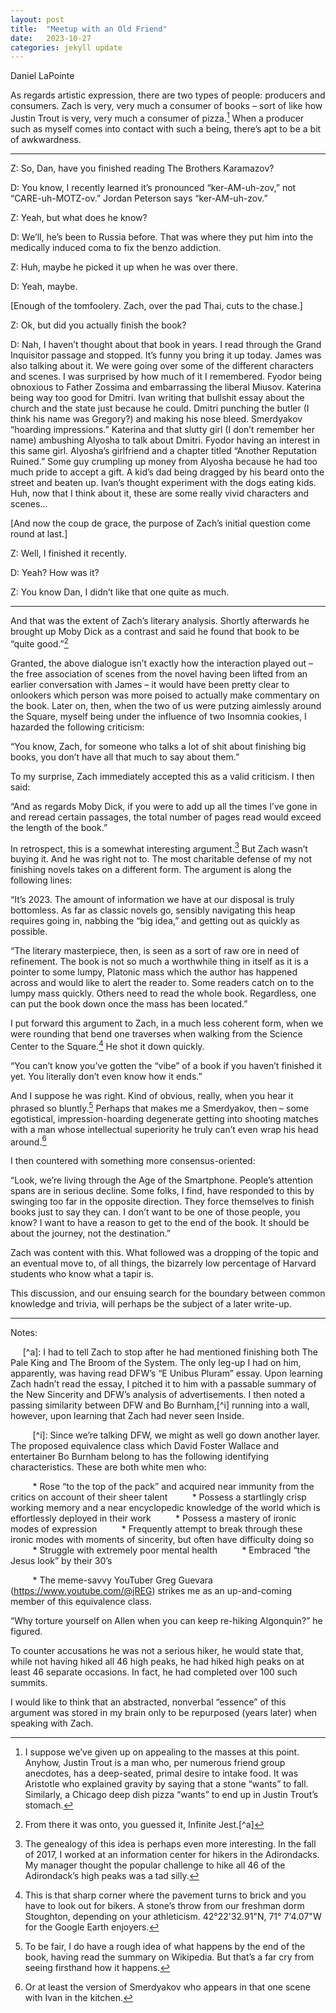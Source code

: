 ```yaml
---
layout: post
title:  "Meetup with an Old Friend"
date:   2023-10-27
categories: jekyll update
---
```


Daniel LaPointe

As regards artistic expression, there are two types of people: producers and consumers. Zach is very, very much a consumer of books – sort of like how Justin Trout is very, very much a consumer of pizza.[^1] When a producer such as myself comes into contact with such a being, there’s apt to be a bit of awkwardness.

---


Z: So, Dan, have you finished reading The Brothers Karamazov?

D: You know, I recently learned it’s pronounced “ker-AM-uh-zov,” not “CARE-uh-MOTZ-ov.” Jordan Peterson says “ker-AM-uh-zov.”

Z: Yeah, but what does he know?

D: We’ll, he’s been to Russia before. That was where they put him into the medically induced coma to fix the benzo addiction.

Z: Huh, maybe he picked it up when he was over there.

D: Yeah, maybe.

[Enough of the tomfoolery. Zach, over the pad Thai, cuts to the chase.]

Z: Ok, but did you actually finish the book?

D: Nah, I haven’t thought about that book in years. I read through the Grand Inquisitor passage and stopped. It’s funny you bring it up today. James was also talking about it. We were going over some of the different characters and scenes. I was surprised by how much of it I remembered. Fyodor being obnoxious to Father Zossima and embarrassing the liberal Miusov. Katerina being way too good for Dmitri. Ivan writing that bullshit essay about the church and the state just because he could. Dmitri punching the butler (I think his name was Gregory?) and making his nose bleed. Smerdyakov “hoarding impressions.” Katerina and that slutty girl (I don’t remember her name) ambushing Alyosha to talk about Dmitri. Fyodor having an interest in this same girl. Alyosha’s girlfriend and a chapter titled “Another Reputation Ruined.” Some guy crumpling up money from Alyosha because he had too much pride to accept a gift. A kid’s dad being dragged by his beard onto the street and beaten up. Ivan’s thought experiment with the dogs eating kids. Huh, now that I think about it, these are some really vivid characters and scenes…

[And now the coup de grace, the purpose of Zach’s initial question come round at last.]

Z: Well, I finished it recently.

D: Yeah? How was it?

Z: You know Dan, I didn’t like that one quite as much.

---

And that was the extent of Zach’s literary analysis. Shortly afterwards he brought up Moby Dick as a contrast and said he found that book to be “quite good.”[^2]

Granted, the above dialogue isn’t exactly how the interaction played out – the free association of scenes from the novel having been lifted from an earlier conversation with James – it would have been pretty clear to onlookers which person was more poised to actually make commentary on the book. Later on, then, when the two of us were putzing aimlessly around the Square, myself being under the influence of two Insomnia cookies, I hazarded the following criticism:

“You know, Zach, for someone who talks a lot of shit about finishing big books, you don’t have all that much to say about them.”

To my surprise, Zach immediately accepted this as a valid criticism. I then said:

“And as regards Moby Dick, if you were to add up all the times I’ve gone in and reread certain passages, the total number of pages read would exceed the length of the book.”

In retrospect, this is a somewhat interesting argument.[^3]  But Zach wasn’t buying it. And he was right not to. The most charitable defense of my not finishing novels takes on a different form. The argument is along the following lines:

“It’s 2023. The amount of information we have at our disposal is truly bottomless. As far as classic novels go, sensibly navigating this heap requires going in, nabbing the “big idea,” and getting out as quickly as possible.

“The literary masterpiece, then, is seen as a sort of raw ore in need of refinement. The book is not so much a worthwhile thing in itself as it is a pointer to some lumpy, Platonic mass which the author has happened across and would like to alert the reader to. Some readers catch on to the lumpy mass quickly. Others need to read the whole book. Regardless, one can put the book down once the mass has been located.”

I put forward this argument to Zach, in a much less coherent form, when we were rounding that bend one traverses when walking from the Science Center to the Square.[^4] He shot it down quickly.

“You can’t know you’ve gotten the “vibe” of a book if you haven’t finished it yet. You literally don’t even know how it ends.”

And I suppose he was right. Kind of obvious, really, when you hear it phrased so bluntly.[^5] Perhaps that makes me a Smerdyakov, then – some egotistical, impression-hoarding degenerate getting into shooting matches with a man whose intellectual superiority he truly can’t even wrap his head around.[^6]

I then countered with something more consensus-oriented:

“Look, we’re living through the Age of the Smartphone. People’s attention spans are in serious decline. Some folks, I find, have responded to this by swinging too far in the opposite direction. They force themselves to finish books just to say they can. I don’t want to be one of those people, you know? I want to have a reason to get to the end of the book. It should be about the journey, not the destination.”

Zach was content with this. What followed was a dropping of the topic and an eventual move to, of all things, the bizarrely low percentage of Harvard students who know what a tapir is.

This discussion, and our ensuing search for the boundary between common knowledge and trivia, will perhaps be the subject of a later write-up.

---


Notes:

[^1]: I suppose we’ve given up on appealing to the masses at this point. Anyhow, Justin Trout is a man who, per numerous friend group anecdotes, has a deep-seated, primal desire to intake food. It was Aristotle who explained gravity by saying that a stone “wants” to fall. Similarly, a Chicago deep dish pizza “wants” to end up in Justin Trout’s stomach.

[^2]: From there it was onto, you guessed it, Infinite Jest.[^a]

&nbsp;&nbsp;&nbsp;&nbsp; [^a]: I had to tell Zach to stop after he had mentioned finishing both The Pale King and The Broom of the System. The only leg-up I had on him, apparently, was having read DFW’s “E Unibus Pluram” essay. Upon learning Zach hadn’t read the essay, I pitched it to him with a passable summary of the New Sincerity and DFW’s analysis of advertisements. I then noted a passing similarity between DFW and Bo Burnham,[^i] running into a wall, however, upon learning that Zach had never seen Inside.

&nbsp;&nbsp;&nbsp;&nbsp;&nbsp;&nbsp;&nbsp;&nbsp; [^i]: Since we’re talking DFW, we might as well go down another layer. The proposed equivalence class which David Foster Wallace and entertainer Bo Burnham belong to has the following identifying characteristics. These are both white men who:

&nbsp;&nbsp;&nbsp;&nbsp;&nbsp;&nbsp;&nbsp;&nbsp; * Rose “to the top of the pack” and acquired near immunity from the critics on account of their sheer talent
&nbsp;&nbsp;&nbsp;&nbsp;&nbsp;&nbsp;&nbsp;&nbsp; * Possess a startlingly crisp working memory and a near encyclopedic knowledge of the world which is effortlessly deployed in their work
&nbsp;&nbsp;&nbsp;&nbsp;&nbsp;&nbsp;&nbsp;&nbsp; * Possess a mastery of ironic modes of expression
&nbsp;&nbsp;&nbsp;&nbsp;&nbsp;&nbsp;&nbsp;&nbsp; * Frequently attempt to break through these ironic modes with moments of sincerity, but often have difficulty doing so
&nbsp;&nbsp;&nbsp;&nbsp;&nbsp;&nbsp;&nbsp;&nbsp; * Struggle with extremely poor mental health
&nbsp;&nbsp;&nbsp;&nbsp;&nbsp;&nbsp;&nbsp;&nbsp; * Embraced “the Jesus look” by their 30’s

&nbsp;&nbsp;&nbsp;&nbsp;&nbsp;&nbsp;&nbsp;&nbsp; * The meme-savvy YouTuber Greg Guevara (https://www.youtube.com/@jREG) strikes me as an up-and-coming member of this equivalence class.

[^3]: The genealogy of this idea is perhaps even more interesting. In the fall of 2017, I worked at an information center for hikers in the Adirondacks. My manager thought the popular challenge to hike all 46 of the Adirondack’s high peaks was a tad silly.

“Why torture yourself on Allen when you can keep re-hiking Algonquin?” he figured.

To counter accusations he was not a serious hiker, he would state that, while not having hiked all 46 high peaks, he had hiked high peaks on at least 46 separate occasions. In fact, he had completed over 100 such summits.

I would like to think that an abstracted, nonverbal “essence” of this argument was stored in my brain only to be repurposed (years later) when speaking with Zach.

[^4]: This is that sharp corner where the pavement turns to brick and you have to look out for bikers. A stone’s throw from our freshman dorm Stoughton, depending on your athleticism. 42°22'32.91"N, 71° 7'4.07"W for the Google Earth enjoyers. 

[^5]: To be fair, I do have a rough idea of what happens by the end of the book, having read the summary on Wikipedia. But that’s a far cry from seeing firsthand how it happens.

[^6]: Or at least the version of Smerdyakov who appears in that one scene with Ivan in the kitchen. 

